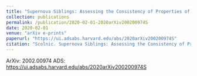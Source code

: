 ```yaml
---
title: "Supernova Siblings: Assessing the Consistency of Properties of Type Ia Supernovae that Share the Same Parent Galaxies"
collection: publications
permalink: /publication/2020-02-01-2020arXiv200200974S
date: 2020-02-01
venue: "arXiv e-prints"
paperurl: "https://ui.adsabs.harvard.edu/abs/2020arXiv200200974S"
citation: "Scolnic. Supernova Siblings: Assessing the Consistency of Properties of Type Ia Supernovae that Share the Same Parent Galaxies. ArXiv, :, Feb 2020"
---
```


ArXiv: 2002.00974
ADS: https://ui.adsabs.harvard.edu/abs/2020arXiv200200974S

